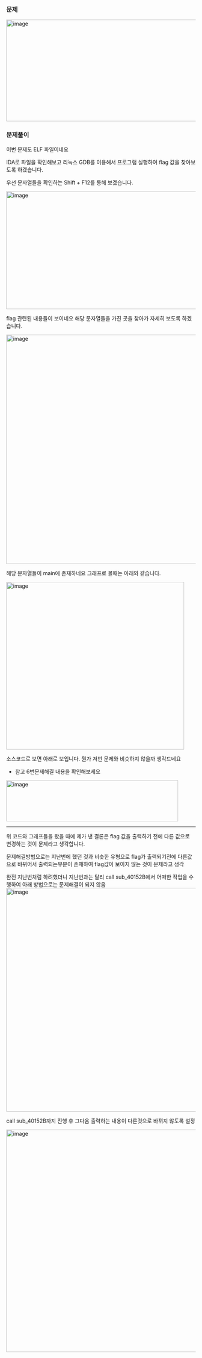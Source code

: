 ### 문제

<img width="828" height="270" alt="image" src="https://github.com/user-attachments/assets/e850bce3-899a-4227-814e-5b1b64711c67" />



### 문제풀이

이번 문제도 ELF 파일이네요

IDA로 파일을 확인해보고 리눅스 GDB를 이용해서 프로그램 실행하여 flag 값을 찾아보도록 하겠습니다. 

우선 문자열들을 확인하는 Shift + F12를 통해 보겠습니다.

<img width="591" height="313" alt="image" src="https://github.com/user-attachments/assets/097f44f0-48be-465c-aec2-ef849d547dde" />

flag 관련된 내용들이 보이네요 해당 문자열들을 가진 곳을 찾아가 자세히 보도록 하겠습니다.

<img width="1045" height="609" alt="image" src="https://github.com/user-attachments/assets/ac637612-f454-4bff-a245-3666ccbd73b3" />

해당 문자열들이 main에 존재하네요 
그래프로 볼때는 아래와 같습니다.

<img width="473" height="445" alt="image" src="https://github.com/user-attachments/assets/5a984688-bdd5-40b5-8f91-d3d9fdbed5ab" />

소스코드로 보면 아래로 보입니다. 뭔가 저번 문제와 비슷하지 않을까 생각드네요
* 참고 6번문제해결 내용을 확인해보세요

<img width="457" height="109" alt="image" src="https://github.com/user-attachments/assets/2c95a683-aeab-4235-bc56-063bfce46e41" />

-----------------------------------
위 코드와 그래프들을 봤을 때에 제가 낸 결론은 flag 값을 출력하기 전에 다른 값으로 변경하는 것이 문제라고 생각합니다.

문제해결방법으로는 지난번에 했던 것과 비슷한 유형으로 flag가 출력되기전에 다른값으로 바뀌어서 출력되는부분이 존재하여 flag값이 보이지 않는 것이 문제라고 생각 

완전 지난번처럼 하려했더니 지난번과는 달리 call sub_40152B에서 어떠한 작업을 수행하여 아래 방법으로는 문제해결이 되지 않음
<img width="1039" height="594" alt="image" src="https://github.com/user-attachments/assets/b38ba681-787c-4ab9-b4b9-dcd126acc56c" />

call sub_40152B까지 진행 후 그다음 출력하는 내용이 다른것으로 바뀌지 않도록 설정

<img width="1137" height="591" alt="image" src="https://github.com/user-attachments/assets/e3a82402-7843-40da-ad2f-8fd486bfe686" />

